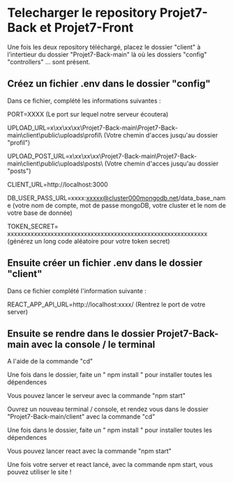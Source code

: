 # Telecharger le repository Projet7-Back et Projet7-Front

Une fois les deux repository téléchargé, placez le dossier "client" à l'intertieur du dossier "Projet7-Back-main" là où les dossiers "config" "controllers" ... sont présent.

## Créez un fichier .env dans le dossier "config"

Dans ce fichier, complété les informations suivantes :

PORT=XXXX (Le port sur lequel notre serveur écoutera)

UPLOAD_URL=x\\xx\\xx\\xx\\Projet7-Back-main\\Projet7-Back-main\\client\\public\\uploads\\profil\\ (Votre chemin d'acces jusqu'au dossier "profil")

UPLOAD_POST_URL=x\\xx\\xx\\xx\\Projet7-Back-main\\Projet7-Back-main\\client\\public\\uploads\\posts\\ (Votre chemin d'acces jusqu'au dossier "posts")

CLIENT_URL=http://localhost:3000

DB_USER_PASS_URL=xxxx:xxxxx@cluster000mongodb.net/data_base_name (votre nom de compte, mot de passe mongoDB, votre cluster et le nom de votre base de donnée)

TOKEN_SECRET= xxxxxxxxxxxxxxxxxxxxxxxxxxxxxxxxxxxxxxxxxxxxxxxxxxxxxxxxxxxx (générez un long code aléatoire pour votre token secret)

## Ensuite créer un fichier .env dans le dossier "client"

Dans ce fichier complété l'information suivante :

REACT_APP_API_URL=http://localhost:xxxx/ (Rentrez le port de votre server)

## Ensuite se rendre dans le dossier Projet7-Back-main avec la console / le terminal

A l'aide de la commande "cd"

Une fois dans le dossier, faite un " npm install " pour installer toutes les dépendences

Vous pouvez lancer le serveur avec la commande "npm start"

Ouvrez un nouveau terminal / console, et rendez vous dans le dossier "Projet7-Back-main/client" avec la commande "cd"

Une fois dans le dossier, faite un " npm install " pour installer toutes les dépendences

Vous pouvez lancer react avec la commande "npm start"

Une fois votre server et react lancé, avec la commande npm start, vous pouvez utiliser le site !
